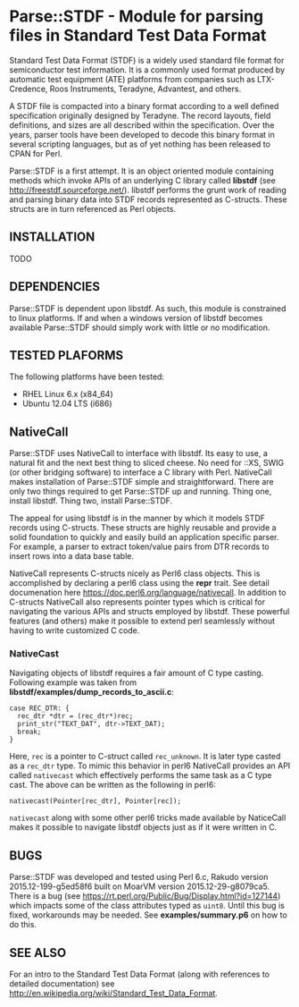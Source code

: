 # Parse::STDF - Module for parsing files in Standard Test Data Format
Standard Test Data Format (STDF) is a widely used standard file format for semiconductor test information. 
It is a commonly used format produced by automatic test equipment (ATE) platforms from companies such as 
LTX-Credence, Roos Instruments, Teradyne, Advantest, and others.

A STDF file is compacted into a binary format according to a well defined specification originally designed by 
Teradyne. The record layouts, field definitions, and sizes are all described within the specification. Over the 
years, parser tools have been developed to decode this binary format in several scripting languages, but as 
of yet nothing has been released to CPAN for Perl.

Parse::STDF is a first attempt. It is an object oriented module containing methods which invoke APIs of
an underlying C library called **libstdf** (see <http://freestdf.sourceforge.net/>).  libstdf performs 
the grunt work of reading and parsing binary data into STDF records represented as C-structs.  These 
structs are in turn referenced as Perl objects.

## INSTALLATION
TODO

## DEPENDENCIES
Parse::STDF is dependent upon libstdf.  As such, this module is constrained to linux platforms.
If and when a windows version of libstdf becomes available Parse::STDF should simply work with little
or no modification.

## TESTED PLAFORMS
The following platforms have been tested:

* RHEL Linux 6.x (x84_64)
* Ubuntu 12.04 LTS (i686)

## NativeCall
Parse::STDF uses NativeCall to interface with libstdf.  Its easy to use, a natural fit and the next best 
thing to sliced cheese.  No need for ::XS, SWIG (or other bridging software) to interface a C library with Perl.
NativeCall makes installation of Parse::STDF simple and straightforward.  There are only two things required 
to get Parse::STDF up and running.  Thing one, install libstdf. Thing two, install Parse::STDF.

The appeal for using libstdf is in the manner by which it models STDF records using C-structs.  These structs
are highly reusable and provide a solid foundation to quickly and easily build an application specific parser.
For example, a parser to extract token/value pairs from DTR records to insert rows into a data base table.

NativeCall represents C-structs nicely as Perl6 class objects.  This is accomplished by declaring a perl6 class
using the **repr** trait.  See detail documenation here <https://doc.perl6.org/language/nativecall>.  In addition
to C-structs NativeCall also represents pointer types which is critical for navigating the various APIs and 
structs employed by libstdf.  These powerful features (and others) make it possible to extend perl seamlessly
without having to write customized C code. 

### NativeCast
Navigating objects of libstdf requires a fair amount of C type casting.  Following example was taken from
**libstdf/examples/dump_records_to_ascii.c**:

    case REC_DTR: {
      rec_dtr *dtr = (rec_dtr*)rec;
      print_str("TEXT_DAT", dtr->TEXT_DAT);
      break;
    }

Here, `rec` is a pointer to C-struct called `rec_unknown`.  It is later type casted as a `rec_dtr` type.  To mimic 
this behavior in perl6 NativeCall provides an API called `nativecast` which effectively performs the same task as a C
type cast.  The above can be written as the following in perl6:

    nativecast(Pointer[rec_dtr], Pointer[rec]);

`nativecast` along with some other perl6 tricks made available by NaticeCall makes it possible to navigate libstdf
objects just as if it were written in C.

## BUGS
Parse::STDF was developed and tested using Perl 6.c, Rakudo version 2015.12-199-g5ed58f6 built 
on MoarVM version 2015.12-29-g8079ca5.  There is a bug (see <https://rt.perl.org/Public/Bug/Display.html?id=127144>)
which impacts some of the class attributes typed as `uint8`.  Until this bug is fixed, workarounds may be needed.
See **examples/summary.p6** on how to do this.

## SEE ALSO
For an intro to the Standard Test Data Format (along with references to detailed documentation) 
see <http://en.wikipedia.org/wiki/Standard_Test_Data_Format>.

